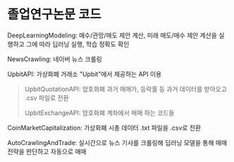 # 졸업연구논문 코드

DeepLearningModeling: 매수/관망/매도 제안 계산, 미래 매도/매수 제안 계산을 실행하고 그에 따라 딥러닝 실행, 학습 정확도 확인

NewsCrawling: 네이버 뉴스 크롤링

UpbitAPI: 가상화폐 거래소 "Upbit"에서 제공하는 API 이용

> UpbitQuotationAPI: 암호화폐 과거 매매가, 등락률 등 과거 데이터를 받아오고 .csv 파일로 전환
> 
> UpbitExchangeAPI: 암호화폐 계좌에서 매매 하는 코드들

CoinMarketCapitalization: 가상화폐 시총 데이터 .txt 파일을 .csv로 전환

AutoCrawlingAndTrade: 실시간으로 뉴스 기사를 크롤링해 딥러닝 모델을 통해 매매 전략을 판단하고 자동으로 매매
